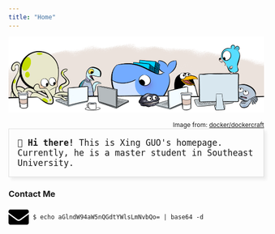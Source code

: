 ```yaml
---
title: "Home"
---
```


![](/img/cute-animals.png)
<div style="font-size: 12px; text-align: right;"> Image from: <a href="https://github.com/docker/dockercraft">docker/dockercraft</a></div>

<div style="font-family: monospace; font-size: 1.2em; border: 1px solid #ddd; box-shadow: 5px 5px 5px #eee; padding: 1em; overflow-x: auto;">
<strong>👋 Hi there!</strong>
This is Xing GUO's homepage. Currently, he is a master student in Southeast University.
</div>

### Contact Me
<img src="/img/envelope-solid.svg" style="vertical-align: middle;">&nbsp; `$ echo aGlndW94aW5nQGdtYWlsLmNvbQo= | base64 -d`
